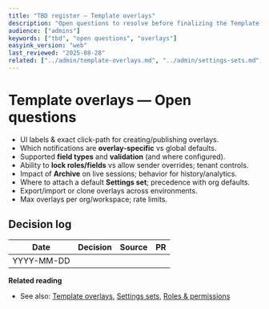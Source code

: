 ```yaml
---
title: "TBD register — Template overlays"
description: "Open questions to resolve before finalizing the Template overlays guide."
audience: ["admins"]
keywords: ["tbd", "open questions", "overlays"]
easyink_version: "web"
last_reviewed: "2025-08-28"
related: ["../admin/template-overlays.md", "../admin/settings-sets.md", "../admin/roles-permissions.md"]
---
```


# Template overlays — Open questions

- UI labels & exact click-path for creating/publishing overlays.
- Which notifications are **overlay-specific** vs global defaults.
- Supported **field types** and **validation** (and where configured).
- Ability to **lock roles/fields** vs allow sender overrides; tenant controls.
- Impact of **Archive** on live sessions; behavior for history/analytics.
- Where to attach a default **Settings set**; precedence with org defaults.
- Export/import or clone overlays across environments.
- Max overlays per org/workspace; rate limits.

## Decision log
| Date | Decision | Source | PR |
|---|---|---|---|
| YYYY-MM-DD |  |  |  |

**Related reading**
- See also: [Template overlays](../admin/template-overlays.md), [Settings sets](../admin/settings-sets.md), [Roles & permissions](../admin/roles-permissions.md)
